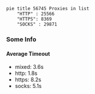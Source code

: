 
```mermaid
pie title 56745 Proxies in list
    "HTTP" : 25566
    "HTTPS": 8369
    "SOCKS" : 29871
```

### Some Info
#### Average Timeout

- mixed: 3.6s
- http: 1.8s
- https: 8.2s
- socks: 5.1s